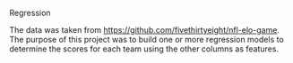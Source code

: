 Regression

The data was taken from https://github.com/fivethirtyeight/nfl-elo-game.  The purpose of this project was to build one or more regression models to determine the scores for each team using the other columns as features.
